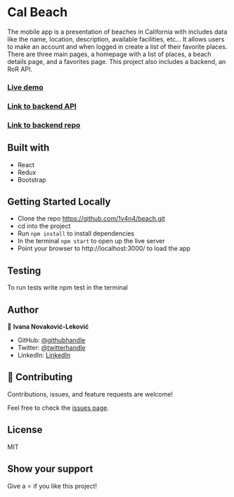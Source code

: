 # Cal Beach

The mobile app is a presentation of beaches in California with includes data like the name, location, description, available facilities, etc... It allows users to make an account and when logged in create a list of their favorite places. There are three main pages, a homepage with a list of places, a beach details page, and a favorites page. 
This project also includes a backend, an RoR API.


### [Live demo](https://1v4n4.github.io/beach/)
### [Link to backend API](https://calbeach.herokuapp.com)
### [Link to backend repo](https://github.com/1v4n4/back)

## Built with
- React
- Redux
- Bootstrap

## Getting Started Locally
- Clone the repo https://github.com/1v4n4/beach.git
- cd into the project
- Run `npm install` to install dependencies
- In the terminal `npm start` to open up the live server
- Point your browser to http://localhost:3000/ to load the app

## Testing
To run tests write npm test in the terminal

## Author
👤 **Ivana Novaković-Leković**

- GitHub: [@githubhandle](https://github.com/1v4n4)
- Twitter: [@twitterhandle](https://twitter.com/codeIv1)
- LinkedIn: [LinkedIn](https://www.linkedin.com/in/1v4n4/)


## 🤝 Contributing

Contributions, issues, and feature requests are welcome!

Feel free to check the [issues page](https://github.com/1v4n4/beach.git/issues).

## License

MIT

## Show your support

Give a ⭐️ if you like this project!
